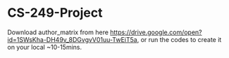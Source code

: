 # CS-249-Project
Download author_matrix from here https://drive.google.com/open?id=1SWsKha-DH49v_8DGvgvV01uu-TwEiT5a, or run the codes to create it on your local ~10-15mins. 